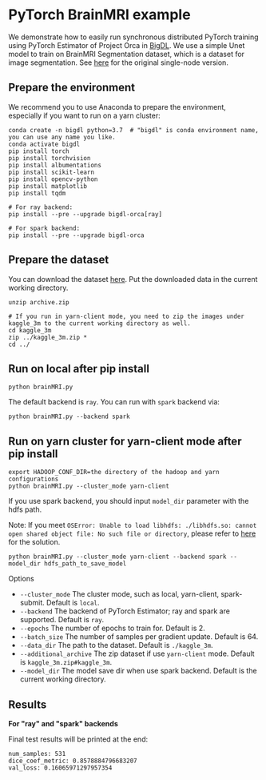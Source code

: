 # PyTorch BrainMRI example
We demonstrate how to easily run synchronous distributed PyTorch training using PyTorch Estimator of Project Orca in [BigDL](https://github.com/intel-analytics/BigDL). We use a simple Unet model to train on BrainMRI Segmentation dataset, which is a dataset for image segmentation. See [here](https://www.kaggle.com/s0mnaths/brain-mri-unet-pytorch/notebook) for the original single-node version.


## Prepare the environment

We recommend you to use Anaconda to prepare the environment, especially if you want to run on a yarn cluster:

```
conda create -n bigdl python=3.7  # "bigdl" is conda environment name, you can use any name you like.
conda activate bigdl
pip install torch
pip install torchvision
pip install albumentations
pip install scikit-learn
pip install opencv-python
pip install matplotlib
pip install tqdm

# For ray backend:
pip install --pre --upgrade bigdl-orca[ray]

# For spark backend:
pip install --pre --upgrade bigdl-orca
```

## Prepare the dataset
You can download the dataset [here](https://www.kaggle.com/datasets/mateuszbuda/lgg-mri-segmentation/download). Put the downloaded data in the current working directory.


```
unzip archive.zip

# If you run in yarn-client mode, you need to zip the images under kaggle_3m to the current working directory as well.
cd kaggle_3m
zip ../kaggle_3m.zip *
cd ../
```


## Run on local after pip install

```commandline
python brainMRI.py
```
The default backend is `ray`. You can run with `spark` backend via:
```
python brainMRI.py --backend spark 
```

## Run on yarn cluster for yarn-client mode after pip install
```
export HADOOP_CONF_DIR=the directory of the hadoop and yarn configurations
python brainMRI.py --cluster_mode yarn-client
```

If you use spark backend, you should input `model_dir` parameter with the hdfs path. 

Note: If you meet `OSError: Unable to load libhdfs: ./libhdfs.so: cannot open shared object file: No such file or directory`, please refer to [here](https://bigdl.readthedocs.io/en/latest/doc/Orca/Overview/known_issues.html#oserror-unable-to-load-libhdfs-libhdfs-so-cannot-open-shared-object-file-no-such-file-or-directory) for the solution.
```commandline
python brainMRI.py --cluster_mode yarn-client --backend spark --model_dir hdfs_path_to_save_model
```

Options

- `--cluster_mode` The cluster mode, such as local, yarn-client, spark-submit. Default is `local`.
- `--backend` The backend of PyTorch Estimator; ray and spark are supported. Default is `ray`.
- `--epochs` The number of epochs to train for. Default is 2.
- `--batch_size` The number of samples per gradient update. Default is 64.
- `--data_dir` The path to the dataset. Default is `./kaggle_3m`.
- `--additional_archive` The zip dataset if use `yarn-client` mode. Default is `kaggle_3m.zip#kaggle_3m`.
- `--model_dir` The model save dir when use spark backend. Default is the current working directory.

## Results
**For "ray" and "spark" backends**

Final test results will be printed at the end:
```
num_samples: 531
dice_coef_metric: 0.8578884796683207
val_loss: 0.16065971297957354
```